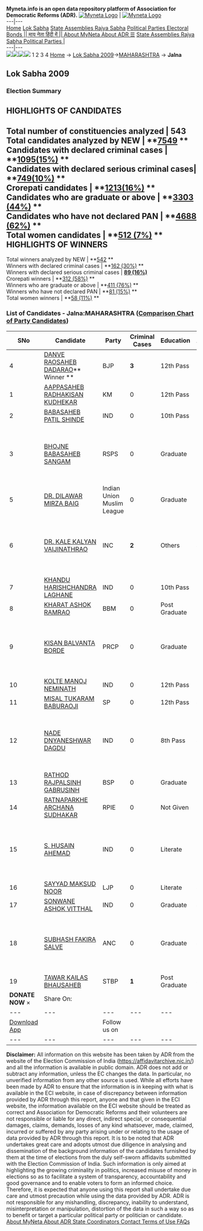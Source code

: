 **Myneta.info is an open data repository platform of Association for Democratic Reforms (ADR).**
[![Myneta Logo](https://www.myneta.info/lib/img/myneta-logo.png)](https://www.myneta.info/) | [![Myneta Logo](https://www.myneta.info/lib/img/adr-logo.png)](https://adrindia.org)  
---|---  
[Home](https://www.myneta.info/) [Lok Sabha](https://www.myneta.info/#ls "Lok Sabha") [ State Assemblies ](https://www.myneta.info/#sa "State Assemblies") [Rajya Sabha](https://www.myneta.info/#rs "Rajya Sabha") [Political Parties ](https://www.myneta.info/party "Political Parties") [ Electoral Bonds ](https://www.myneta.info/electoral_bonds "Electoral Bonds") [ || माय नेता हिंदी में || ](https://translate.google.co.in/translate?prev=hp&hl=en&js=y&u=www.myneta.info&sl=en&tl=hi&history_state0=) [ About MyNeta ](https://adrindia.org/content/about-myneta) [ About ADR ](https://adrindia.org/about-adr/who-we-are) [☰](javascript:void\(0\))
[ State Assemblies ](https://www.myneta.info/#sa "State Assemblies") [ Rajya Sabha ](https://www.myneta.info/#rs "Rajya Sabha") [ Political Parties ](https://www.myneta.info/party "Political Parties")
|   
---|---  
![](https://www.myneta.info/lib/img/banner/banner-1.png)![](https://www.myneta.info/lib/img/banner/banner-2.png)![](https://www.myneta.info/lib/img/banner/banner-3.png)![](https://www.myneta.info/lib/img/banner/banner-4.png)
1  2  3  4 
[Home](https://www.myneta.info/) → [Lok Sabha 2009](https://www.myneta.info/ls2009/)→[MAHARASHTRA](https://www.myneta.info/ls2009/index.php?action=show_constituencies&state_id=13) → **Jalna**
### 
## Lok Sabha 2009
###  Election Summary 
HIGHLIGHTS OF CANDIDATES  
---  
Total number of constituencies analyzed |  543   
Total candidates analyzed by NEW | **[7549](https://www.myneta.info/ls2009/index.php?action=summary&subAction=candidates_analyzed&sort=candidate#summary) **  
Candidates with declared criminal cases | **[1095(15%)](https://www.myneta.info/ls2009/index.php?action=summary&subAction=crime&sort=candidate#summary) **  
Candidates with declared serious criminal cases| **[749(10%)](https://www.myneta.info/ls2009/index.php?action=summary&subAction=serious_crime&sort=candidate#summary) **  
Crorepati candidates | **[1213(16%)](https://www.myneta.info/ls2009/index.php?action=summary&subAction=crorepati&sort=candidate#summary) **  
Candidates who are graduate or above | **[3303 (44%)](https://www.myneta.info/ls2009/index.php?action=summary&subAction=education&sort=candidate#summary) **  
Candidates who have not declared PAN | **[4688 (62%)](https://www.myneta.info/ls2009/index.php?action=summary&subAction=without_pan&sort=candidate#summary) **  
Total women candidates | **[512 (7%)](https://www.myneta.info/ls2009/index.php?action=summary&subAction=women_candidate&sort=candidate#summary) **  
HIGHLIGHTS OF WINNERS  
---  
Total winners analyzed by NEW | **[542](https://www.myneta.info/ls2009/index.php?action=summary&subAction=winner_analyzed&sort=candidate#summary) **  
Winners with declared criminal cases | **[162 (30%)](https://www.myneta.info/ls2009/index.php?action=summary&subAction=winner_crime&sort=candidate#summary) **  
Winners with declared serious criminal cases | **[89 (16%)](https://www.myneta.info/ls2009/index.php?action=summary&subAction=winner_serious_crime&sort=candidate#summary)**  
Crorepati winners | **[312 (58%)](https://www.myneta.info/ls2009/index.php?action=summary&subAction=winner_crorepati&sort=candidate#summary) **  
Winners who are graduate or above | **[411 (76%)](https://www.myneta.info/ls2009/index.php?action=summary&subAction=winner_education&sort=candidate#summary) **  
Winners who have not declared PAN | **[81 (15%)](https://www.myneta.info/ls2009/index.php?action=summary&subAction=winner_without_pan&sort=candidate#summary) **  
Total women winners | **[58 (11%)](https://www.myneta.info/ls2009/index.php?action=summary&subAction=winner_women&sort=candidate#summary) **  
### List of Candidates - Jalna:MAHARASHTRA ([Comparison Chart of Party Candidates](https://www.myneta.info/ls2009/comparisonchart.php?constituency_id=206))
SNo | Candidate| Party| Criminal Cases| Education| Age| Total Assets| Liabilities  
---|---|---|---|---|---|---|---  
4  | [DANVE RAOSAHEB DADARAO](https://www.myneta.info/ls2009/candidate.php?candidate_id=3489)** Winner ** | BJP | **3** | 12th Pass| 56 | Rs 2,42,71,518 ~ 2 Crore+ | Rs 5,30,771 ~ 5 Lacs+  
1  | [AAPPASAHEB RADHAKISAN KUDHEKAR](https://www.myneta.info/ls2009/candidate.php?candidate_id=3491) | KM | 0 | 12th Pass| 29 | Rs 5,55,000 ~ 5 Lacs+ | Rs 0 ~   
2  | [BABASAHEB PATIL SHINDE](https://www.myneta.info/ls2009/candidate.php?candidate_id=3504) | IND | 0 | 10th Pass| 53 | Rs 5,77,563 ~ 5 Lacs+ | Rs 0 ~   
3  | [BHOJNE BABASAHEB SANGAM](https://www.myneta.info/ls2009/candidate.php?candidate_id=3496) | RSPS | 0 | Graduate| 37 | ![](https://myneta.info/image_v2.php?myneta_folder=ls2009&candidate_id=3496&col=ta) | ![](https://myneta.info/image_v2.php?myneta_folder=ls2009&candidate_id=3496&col=lia)  
5  | [DR. DILAWAR MIRZA BAIG](https://www.myneta.info/ls2009/candidate.php?candidate_id=3495) | Indian Union Muslim League | 0 | Graduate| 29 | Rs 9,35,000 ~ 9 Lacs+ | Rs 0 ~   
6  | [DR. KALE KALYAN VAIJINATHRAO](https://www.myneta.info/ls2009/candidate.php?candidate_id=3488) | INC | **2** | Others| 46 | ![](https://myneta.info/image_v2.php?myneta_folder=ls2009&candidate_id=3488&col=ta) | ![](https://myneta.info/image_v2.php?myneta_folder=ls2009&candidate_id=3488&col=lia)  
7  | [KHANDU HARISHCHANDRA LAGHANE](https://www.myneta.info/ls2009/candidate.php?candidate_id=3502) | IND | 0 | 10th Pass| 30 | Nil | Rs 0 ~   
8  | [KHARAT ASHOK RAMRAO](https://www.myneta.info/ls2009/candidate.php?candidate_id=3493) | BBM | 0 | Post Graduate| 51 | Rs 64,000 ~ 64 Thou+ | Rs 96,000 ~ 96 Thou+  
9  | [KISAN BALVANTA BORDE](https://www.myneta.info/ls2009/candidate.php?candidate_id=3492) | PRCP | 0 | Graduate| 61 | ![](https://myneta.info/image_v2.php?myneta_folder=ls2009&candidate_id=3492&col=ta) | ![](https://myneta.info/image_v2.php?myneta_folder=ls2009&candidate_id=3492&col=lia)  
10  | [KOLTE MANOJ NEMINATH](https://www.myneta.info/ls2009/candidate.php?candidate_id=3501) | IND | 0 | 12th Pass| 26 | Rs 25,000 ~ 25 Thou+ | Rs 0 ~   
11  | [MISAL TUKARAM BABURAOJI](https://www.myneta.info/ls2009/candidate.php?candidate_id=3497) | SP | 0 | 12th Pass| 48 | Rs 2,62,75,000 ~ 2 Crore+ | Rs 0 ~   
12  | [NADE DNYANESHWAR DAGDU](https://www.myneta.info/ls2009/candidate.php?candidate_id=3503) | IND | 0 | 8th Pass| 41 | ![](https://myneta.info/image_v2.php?myneta_folder=ls2009&candidate_id=3503&col=ta) | ![](https://myneta.info/image_v2.php?myneta_folder=ls2009&candidate_id=3503&col=lia)  
13  | [RATHOD RAJPALSINH GABRUSINH](https://www.myneta.info/ls2009/candidate.php?candidate_id=3490) | BSP | 0 | Graduate| 35 | Rs 75,000 ~ 75 Thou+ | Rs 0 ~   
14  | [RATNAPARKHE ARCHANA SUDHAKAR](https://www.myneta.info/ls2009/candidate.php?candidate_id=3498) | RPIE | 0 | Not Given| 31 | Rs 50,000 ~ 50 Thou+ | Rs 0 ~   
15  | [S. HUSAIN AHEMAD](https://www.myneta.info/ls2009/candidate.php?candidate_id=3506) | IND | 0 | Literate| 37 | ![](https://myneta.info/image_v2.php?myneta_folder=ls2009&candidate_id=3506&col=ta) | ![](https://myneta.info/image_v2.php?myneta_folder=ls2009&candidate_id=3506&col=lia)  
16  | [SAYYAD MAKSUD NOOR](https://www.myneta.info/ls2009/candidate.php?candidate_id=3500) | LJP | 0 | Literate| 42 | Rs 2,41,350 ~ 2 Lacs+ | Rs 70,000 ~ 70 Thou+  
17  | [SONWANE ASHOK VITTHAL](https://www.myneta.info/ls2009/candidate.php?candidate_id=3505) | IND | 0 | Graduate| 45 | Rs 3,75,000 ~ 3 Lacs+ | Rs 35,000 ~ 35 Thou+  
18  | [SUBHASH FAKIRA SALVE](https://www.myneta.info/ls2009/candidate.php?candidate_id=3499) | ANC | 0 | Graduate| 44 | ![](https://myneta.info/image_v2.php?myneta_folder=ls2009&candidate_id=3499&col=ta) | ![](https://myneta.info/image_v2.php?myneta_folder=ls2009&candidate_id=3499&col=lia)  
19  | [TAWAR KAILAS BHAUSAHEB](https://www.myneta.info/ls2009/candidate.php?candidate_id=3494) | STBP | **1** | Post Graduate| 45 | Rs 23,51,473 ~ 23 Lacs+ | Rs 9,43,000 ~ 9 Lacs+  
|  **DONATE NOW** × |  Share On:  | [](https://api.whatsapp.com/send?text=https%3A%2F%2Fmyneta.info%2Fpunjab2022%2Findex.php%3Faction%3Dshow_constituencies%26state_id%3D19) | [](https://www.facebook.com/sharer/sharer.php?u=https%3A%2F%2Fmyneta.info%2Fpunjab2022%2Findex.php%3Faction%3Dshow_constituencies%26state_id%3D19) | [](https://twitter.com/share?url=https%3A%2F%2Fmyneta.info%2Fpunjab2022%2Findex.php%3Faction%3Dshow_constituencies%26state_id%3D19)  
---|---|---|---|---  
| [ Download App ](https://play.google.com/store/apps/details?id=com.webrosoft.myneta1&pcampaignid=pcampaignidMKT-Other-global-all-co-prtnr-py-PartBadge-Mar2515-1) | [](https://play.google.com/store/apps/details?id=com.webrosoft.myneta1&pcampaignid=pcampaignidMKT-Other-global-all-co-prtnr-py-PartBadge-Mar2515-1) |  Follow us on  | [](https://www.facebook.com/adrindia.org/) | [](https://twitter.com/adrspeaks) | [](https://groups.google.com/g/national-election-watch?hl=en&pli=1) | [](https://www.instagram.com/adrspeaks/) | [](https://www.youtube.com/user/adrspeaks) | [](https://sharechat.com/profile/adrspeaks)  
---|---|---|---|---|---|---|---|---  
**Disclaimer:** All information on this website has been taken by ADR from the website of the Election Commission of India (https://affidavitarchive.nic.in/) and all the information is available in public domain. ADR does not add or subtract any information, unless the EC changes the data. In particular, no unverified information from any other source is used. While all efforts have been made by ADR to ensure that the information is in keeping with what is available in the ECI website, in case of discrepancy between information provided by ADR through this report, anyone and that given in the ECI website, the information available on the ECI website should be treated as correct and Association for Democratic Reforms and their volunteers are not responsible or liable for any direct, indirect special, or consequential damages, claims, demands, losses of any kind whatsoever, made, claimed, incurred or suffered by any party arising under or relating to the usage of data provided by ADR through this report. It is to be noted that ADR undertakes great care and adopts utmost due diligence in analysing and dissemination of the background information of the candidates furnished by them at the time of elections from the duly self-sworn affidavits submitted with the Election Commission of India. Such information is only aimed at highlighting the growing criminality in politics, increased misuse of money in elections so as to facilitate a system of transparency, accountability and good governance and to enable voters to form an informed choice. Therefore, it is expected that anyone using this report shall undertake due care and utmost precaution while using the data provided by ADR. ADR is not responsible for any mishandling, discrepancy, inability to understand, misinterpretation or manipulation, distortion of the data in such a way so as to benefit or target a particular political party or politician or candidate. 
[ About MyNeta ](https://adrindia.org/content/about-myneta) [ About ADR ](https://adrindia.org/about-adr/who-we-are) [ State Coordinators ](https://adrindia.org/about-adr/state-coordinators) [ Contact ](https://adrindia.org/contact-us) [ Terms of Use ](https://adrindia.org/content/adr-terms-use) [ FAQs ](https://adrindia.org/content/faqs)
